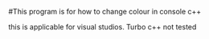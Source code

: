 #This program is for how to change colour in console c++

this is applicable for visual studios. Turbo c++ not tested